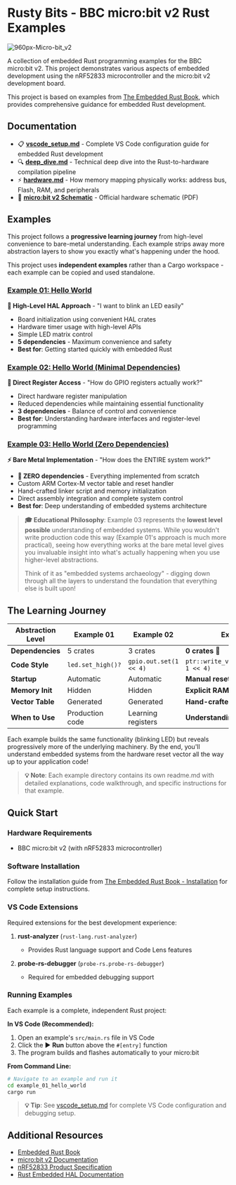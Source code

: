 # Rusty Bits - BBC micro:bit v2 Rust Examples

![960px-Micro-bit_v2](https://github.com/user-attachments/assets/ce0fe5b0-dc15-4ad8-a31c-e2cbbe288afc)

A collection of embedded Rust programming examples for the BBC micro:bit v2. This project demonstrates various aspects of embedded development using the nRF52833 microcontroller and the micro:bit v2 development board.

This project is based on examples from [The Embedded Rust Book](https://docs.rust-embedded.org/book/), which provides comprehensive guidance for embedded Rust development.

## Documentation

- 📋 **[vscode_setup.md](vscode_setup.md)** - Complete VS Code configuration guide for embedded Rust development
- 🔍 **[deep_dive.md](deep_dive.md)** - Technical deep dive into the Rust-to-hardware compilation pipeline
- ⚡ **[hardware.md](hardware.md)** - How memory mapping physically works: address bus, Flash, RAM, and peripherals
- 📄 **[micro:bit v2 Schematic](doc/MicroBit_V2.2.1_nRF52820%20schematic.PDF)** - Official hardware schematic (PDF)

## Examples

This project follows a **progressive learning journey** from high-level convenience to bare-metal understanding. Each example strips away more abstraction layers to show you exactly what's happening under the hood.

This project uses **independent examples** rather than a Cargo workspace - each example can be copied and used standalone.

### [Example 01: Hello World](example_01_hello_world/)
**🎯 High-Level HAL Approach** - "I want to blink an LED easily"
- Board initialization using convenient HAL crates
- Hardware timer usage with high-level APIs
- Simple LED matrix control
- **5 dependencies** - Maximum convenience and safety
- **Best for**: Getting started quickly with embedded Rust

### [Example 02: Hello World (Minimal Dependencies)](example_02_hello_world_minimal_dependencies/)
**🔧 Direct Register Access** - "How do GPIO registers actually work?"
- Direct hardware register manipulation
- Reduced dependencies while maintaining essential functionality
- **3 dependencies** - Balance of control and convenience
- **Best for**: Understanding hardware interfaces and register-level programming

### [Example 03: Hello World (Zero Dependencies)](example_03_hello_world_no_dependencies/)
**⚡ Bare Metal Implementation** - "How does the ENTIRE system work?"
- **🎉 ZERO dependencies** - Everything implemented from scratch
- Custom ARM Cortex-M vector table and reset handler
- Hand-crafted linker script and memory initialization
- Direct assembly integration and complete system control
- **Best for**: Deep understanding of embedded systems architecture

> **🎓 Educational Philosophy**: Example 03 represents the **lowest level possible** understanding of embedded systems. While you wouldn't write production code this way (Example 01's approach is much more practical), seeing how everything works at the bare metal level gives you invaluable insight into what's actually happening when you use higher-level abstractions.
>
> Think of it as "embedded systems archaeology" - digging down through all the layers to understand the foundation that everything else is built upon!

## The Learning Journey

| Abstraction Level | Example 01 | Example 02 | Example 03 |
|-------------------|------------|------------|------------|
| **Dependencies** | 5 crates | 3 crates | **0 crates** 🎉 |
| **Code Style** | `led.set_high()?` | `gpio.out.set(1 << 4)` | `ptr::write_volatile(0x50000508, 1 << 4)` |
| **Startup** | Automatic | Automatic | **Manual reset handler** |
| **Memory Init** | Hidden | Hidden | **Explicit RAM setup** |
| **Vector Table** | Generated | Generated | **Hand-crafted** |
| **When to Use** | Production code | Learning registers | **Understanding systems** |

Each example builds the same functionality (blinking LED) but reveals progressively more of the underlying machinery. By the end, you'll understand embedded systems from the hardware reset vector all the way up to your application code!

> **💡 Note**: Each example directory contains its own readme.md with detailed explanations, code walkthrough, and specific instructions for that example.

## Quick Start

### Hardware Requirements
- BBC micro:bit v2 (with nRF52833 microcontroller)

### Software Installation
Follow the installation guide from [The Embedded Rust Book - Installation](https://docs.rust-embedded.org/book/intro/install.html) for complete setup instructions.

### VS Code Extensions
Required extensions for the best development experience:

1. **rust-analyzer** (`rust-lang.rust-analyzer`)
   - Provides Rust language support and Code Lens features

2. **probe-rs-debugger** (`probe-rs.probe-rs-debugger`)  
   - Required for embedded debugging support

### Running Examples
Each example is a complete, independent Rust project:

**In VS Code (Recommended):**
1. Open an example's `src/main.rs` file in VS Code
2. Click the ▶️ **Run** button above the `#[entry]` function
3. The program builds and flashes automatically to your micro:bit

**From Command Line:**
```bash
# Navigate to an example and run it
cd example_01_hello_world
cargo run
```

> **💡 Tip**: See [vscode_setup.md](vscode_setup.md) for complete VS Code configuration and debugging setup.

## Additional Resources

- [Embedded Rust Book](https://docs.rust-embedded.org/book/)
- [micro:bit v2 Documentation](https://tech.microbit.org/hardware/)
- [nRF52833 Product Specification](https://infocenter.nordicsemi.com/topic/ps_nrf52833/keyfeatures_html5.html)
- [Rust Embedded HAL Documentation](https://docs.rs/embedded-hal/)
